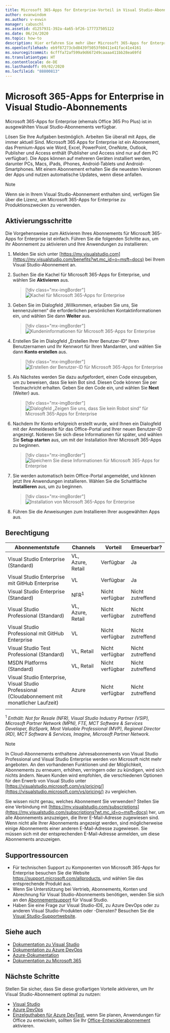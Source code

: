 ```yaml
---
title: Microsoft 365-Apps for Enterprise-Vorteil in Visual Studio-Abonnements | Microsoft-Dokumentation
author: evanwindom
ms.author: v-evwin
manager: cabuschl
ms.assetid: d1257931-392a-4a65-bf26-177737505122
ms.date: 06/24/2020
ms.topic: how-to
description: Hier erfahren Sie mehr über Microsoft 365-Apps for Enterprise und die Installation.
ms.openlocfilehash: eb9f87273cbd8439f5053f60411e41fac41e4161
ms.sourcegitcommit: 6cfffa72af599a9d667249caaaa411bb28ea69fd
ms.translationtype: HT
ms.contentlocale: de-DE
ms.lasthandoff: 09/02/2020
ms.locfileid: "88800813"
---
```

# <a name="microsoft-365-apps-for-enterprise-in-visual-studio-subscriptions"></a>Microsoft 365-Apps for Enterprise in Visual Studio-Abonnements
Microsoft 365-Apps for Enterprise (ehemals Office 365 Pro Plus) ist in ausgewählten Visual Studio-Abonnements verfügbar. 

Lösen Sie Ihre Aufgaben bestmöglich. Arbeiten Sie überall mit Apps, die immer aktuell Sind. Microsoft 365 Apps for Enterprise ist ein Abonnement, das Premium-Apps wie Word, Excel, PowerPoint, OneNote, Outlook, Publisher und Access enthält (Publisher und Access sind nur auf dem PC verfügbar). Die Apps können auf mehreren Geräten installiert werden, darunter PCs, Macs, iPads, iPhones, Android-Tablets und Android-Smartphones. Mit einem Abonnement erhalten Sie die neuesten Versionen der Apps und nutzen automatische Updates, wenn diese anfallen.

> [!NOTE]
> Wenn sie in Ihrem Visual Studio-Abonnement enthalten sind, verfügen Sie über die Lizenz, um Microsoft 365-Apps for Enterprise zu Produktionszwecken zu verwenden.  

## <a name="activation-steps"></a>Aktivierungsschritte
Die Vorgehensweise zum Aktivieren Ihres Abonnements für Microsoft 365-Apps for Enterprise ist einfach.  Führen Sie die folgenden Schritte aus, um Ihr Abonnement zu aktivieren und Ihre Anwendungen zu installieren:

1. Melden Sie sich unter [https://my.visualstudio.com](https://my.visualstudio.com/benefits?wt.mc_id=o~msft~docs) bei Ihrem Visual Studio-Abonnement an.
1. Suchen Sie die Kachel für Microsoft 365-Apps for Enterprise, und wählen Sie **Aktivieren** aus.
   > [!div class="mx-imgBorder"]
   > ![Kachel für Microsoft 365-Apps for Enterprise](_img/microsoft-365-apps-for-enterprise/tile-activate.png "Wählen Sie „Aktivieren“ aus, um mit Ihrem Abonnement zu beginnen.")

1. Geben Sie im Dialogfeld „Willkommen, erlauben Sie uns, Sie kennenzulernen“ die erforderlichen persönlichen Kontaktinformationen ein, und wählen Sie dann **Weiter** aus.
   > [!div class="mx-imgBorder"]
   > ![Kundeninformationen für Microsoft 365-Apps for Enterprise](_img/microsoft-365-apps-for-enterprise/get-to-know-you.png "Geben Sie Ihre Kontaktinformationen ein.")

1. Erstellen Sie im Dialogfeld „Erstellen Ihrer Benutzer-ID“ Ihren Benutzernamen und Ihr Kennwort für Ihren Mandanten, und wählen Sie dann **Konto erstellen** aus.
   > [!div class="mx-imgBorder"]
   > ![Erstellen der Benutzer-ID für Microsoft 365-Apps for Enterprise](_img/microsoft-365-apps-for-enterprise/create-your-user-id.png "Erstellen Sie Ihre Benutzer-ID und ein Kennwort.")

1. Als Nächstes werden Sie dazu aufgefordert, einen Code einzugeben, um zu beweisen, dass Sie kein Bot sind.  Diesen Code können Sie per Textnachricht erhalten.  Geben Sie den Code ein, und wählen Sie **Next** (Weiter) aus. 
   > [!div class="mx-imgBorder"]
   > ![Dialogfeld „Zeigen Sie uns, dass Sie kein Robot sind“ für Microsoft 365-Apps for Enterprise](_img/microsoft-365-apps-for-enterprise/prove-youre-not-a-robot.png "Fordern Sie einen Code an, und geben Sie ihn ein, um fortzufahren.")

1. Nachdem Ihr Konto erfolgreich erstellt wurde, wird Ihnen ein Dialogfeld mit der Anmeldeseite für das Office-Portal und Ihrer neuen Benutzer-ID angezeigt.  Notieren Sie sich diese Informationen für später, und wählen Sie **Setup starten** aus, um mit der Installation Ihrer Microsoft 365-Apps zu beginnen.
   > [!div class="mx-imgBorder"]
   > ![Speichern Sie diese Informationen für Microsoft 365-Apps for Enterprise](_img/microsoft-365-apps-for-enterprise/save-this-info.png "Speichern Sie Ihre neue Benutzer-ID und den Link zum Office-Portal.")

1. Sie werden automatisch beim Office-Portal angemeldet, und können jetzt Ihre Anwendungen installieren.  Wählen Sie die Schaltfläche **Installieren** aus, um zu beginnen.
   > [!div class="mx-imgBorder"]
   > ![Installation von Microsoft 365-Apps for Enterprise](_img/microsoft-365-apps-for-enterprise/install-your-office-apps.png "Wählen Sie die Schaltfläche „Installieren“ aus, um Ihre Anwendungen zu installieren.")
1. Führen Sie die Anweisungen zum Installieren Ihrer ausgewählten Apps aus.  

## <a name="eligibility"></a>Berechtigung

| Abonnementstufe                                                 |     Channels                                            | Vorteil                                                          | Erneuerbar?    |
|--------------------------------------------------------------------|---------------------------------------------------------|------------------------------------------------------------------|---------------|
| Visual Studio Enterprise (Standard)   | VL, Azure, Retail| Verfügbar       |  Ja          |
| Visual Studio Enterprise mit GitHub Enterprise  | VL | Verfügbar       |  Ja          |
| Visual Studio Enterprise (Standard)   | NFR<sup>1</sup> | Nicht verfügbar       |  Nicht zutreffend          |
| Visual Studio Professional (Standard) | VL, Azure, Retail                                       | Nicht verfügbar                                                            |  Nicht zutreffend          |
| Visual Studio Professional mit GitHub Enterprise | VL | Nicht verfügbar         |  Nicht zutreffend          |
| Visual Studio Test Professional (Standard)                         | VL, Retail                                              | Nicht verfügbar                                             |  Nicht zutreffend          |
| MSDN Platforms (Standard)                                          | VL, Retail                                              | Nicht verfügbar                                              |  Nicht zutreffend          |
| Visual Studio Enterprise, Visual Studio Professional (Cloudabonnement mit monatlicher Laufzeit) | Azure | Nicht verfügbar | Nicht zutreffend |
|  |

<sup>1</sup> *Enthält:  Not for Resale (NFR), Visual Studio Industry Partner (VSIP), Microsoft Partner Network (MPN), FTE, MCT Software & Services Developer, BizSpark, Most Valuable Professional (MVP), Regional Director (RD), MCT Software & Services, Imagine, Microsoft Partner Network.*

> [!NOTE]
> In Cloud-Abonnements enthaltene Jahresabonnements von Visual Studio Professional und Visual Studio Enterprise werden von Microsoft nicht mehr angeboten. An den vorhandenen Funktionen und der Möglichkeit, Abonnements zu erneuern, erhöhen, verringern oder zu kündigen, wird sich nichts ändern. Neuen Kunden wird empfohlen, die verschiedenen Optionen für den Erwerb von Visual Studio unter [https://visualstudio.microsoft.com/vs/pricing/](https://visualstudio.microsoft.com/vs/pricing/) zu vergleichen.

Sie wissen nicht genau, welches Abonnement Sie verwenden?  Stellen Sie eine Verbindung mit [https://my.visualstudio.com/subscriptions](https://my.visualstudio.com/subscriptions?wt.mc_id=o~msft~docs) her, um alle Abonnements anzuzeigen, die Ihrer E-Mail-Adresse zugewiesen sind. Wenn nicht alle Ihrer Abonnements angezeigt werden, sind möglicherweise einige Abonnements einer anderen E-Mail-Adresse zugewiesen.  Sie müssen sich mit der entsprechenden E-Mail-Adresse anmelden, um diese Abonnements anzuzeigen.

## <a name="support-resources"></a>Supportressourcen
- Für technischen Support zu Komponenten von Microsoft 365-Apps for Enterprise besuchen Sie die Website https://support.microsoft.com/allproducts, und wählen Sie das entsprechende Produkt aus.
- Wenn Sie Unterstützung bei Vertrieb, Abonnements, Konten und Abrechnung für Visual Studio-Abonnements benötigen, wenden Sie sich an den [Abonnementsupport](https://visualstudio.microsoft.com/subscriptions/support/) für Visual Studio.
- Haben Sie eine Frage zur Visual Studio-IDE, zu Azure DevOps oder zu anderen Visual Studio-Produkten oder -Diensten?  Besuchen Sie die [Visual Studio-Supportwebsite](https://visualstudio.microsoft.com/support/).

## <a name="see-also"></a>Siehe auch
- [Dokumentation zu Visual Studio](https://docs.microsoft.com/visualstudio/)
- [Dokumentation zu Azure DevOps](https://docs.microsoft.com/azure/devops/)
- [Azure-Dokumentation](https://docs.microsoft.com/azure/)
- [Dokumentation zu Microsoft 365](https://docs.microsoft.com/microsoft-365/)

## <a name="next-steps"></a>Nächste Schritte
Stellen Sie sicher, dass Sie diese großartigen Vorteile aktivieren, um Ihr Visual Studio-Abonnement optimal zu nutzen:
- [Visual Studio](vs-ide-benefit.md)
- [Azure DevOps](vs-azure-devops.md)
- [Einzelguthaben für Azure DevTest](vs-azure.md), wenn Sie planen, Anwendungen für Office zu entwickeln, sollten Sie Ihr [Office-Entwicklerabonnement](vs-office-dev.md) aktivieren.